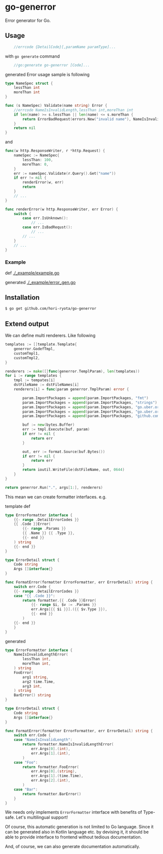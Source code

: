# go-generror

Error generator for Go.

## Usage

```go
    //errcode {DetailCode}[,paramName paramType]...
```

with `go generate` command

```go
    //go:generate go-generror [Code]...
```

generated Error usage sample is following

```go
type NameSpec struct {
    lessThan int
    moreThan int
}

func (s NameSpec) Validate(name string) Error {
    //errcode NameIsInvalidLength,lessThan int,moreThan int
    if len(name) >= s.lessThan || len(name) <= s.moreThan {
        return ErrorBadRequest(errors.New("invalid name"), NameIsInvalidLengthError(s.lessThan, s.moreThan))
    }
    return nil
}
```

and

```go
func(w http.ResponseWriter, r *http.Request) {
    nameSpec := NameSpec{
        lessThan: 100,
        moreThan: 0,
    }
    err := nameSpec.Validate(r.Query().Get("name"))
    if err != nil {
        renderError(w, err)
        return
    }
    // ...
}

func renderError(w http.ResponseWriter, err Error) {
    switch {
        case err.IsUnknown():
            // ...
        case err.IsBadRequst():
            // ...
        // ...
    }
    // ...
}
```

### Example

def
[./_example/example.go](./_example/example.go)

generated
[./_example/error_gen.go](./_example/error_gen.go)

## Installation

```sh
$ go get github.com/hori-ryota/go-generror
```

## Extend output

We can define multi renderers. Like following

```go
templates := []template.Template{
    generror.GodefTmpl,
    customTmpl1,
    customTmpl2,
}

renderers := make([]func(generror.TemplParam), len(templates))
for i := range templates {
    tmpl := tempates[i]
    dstFileName := dstFileNames[i]
    renderers[i] = func(param generror.TmplParam) error {

        param.ImportPackages = append(param.ImportPackages, "fmt")
        param.ImportPackages = append(param.ImportPackages, "strings")
        param.ImportPackages = append(param.ImportPackages, "go.uber.org/zap")
        param.ImportPackages = append(param.ImportPackages, "go.uber.org/zap/zapcore")
        param.ImportPackages = append(param.ImportPackages, "github.com/hori-ryota/zaperr")

        buf := new(bytes.Buffer)
        err := tmpl.Execute(buf, param)
        if err != nil {
            return err
        }

        out, err := format.Source(buf.Bytes())
        if err != nil {
            return err
        }
        return ioutil.WriteFile(dstFileName, out, 0644)
    }
}

return generror.Run(".", args[1:], renderers)
```

This mean we can create formatter interfaces. e.g.

template def

```go
type ErrorFormatter interface {
    {{- range .DetailErrorCodes }}
    {{ .Code }}Error(
        {{- range .Params }}
        {{ .Name }} {{ .Type }},
        {{- end }}
    ) string
    {{- end }}
}

type ErrorDetail struct {
    Code string
    Args []interface{}
}

func FormatError(formatter ErrorFormatter, err ErrorDetail) string {
    switch err.Code {
    {{- range .DetailErrorCodes }}
    case "{{ .Code }}":
        return formatter.{{ .Code }}Error(
            {{- range $i, $v := .Params }}
            err.Args[{{ $i }}].({{ $v.Type }}),
            {{- end }}
        )
    {{- end }}
    }
}
```

generated

```go
type ErrorFormatter interface {
    NameIsInvalidLengthError(
        lessThan int,
        moreThan int,
    ) string
    FooError(
        arg1 string,
        arg2 time.Time,
        arg3 int,
    ) string
    BarError() string
}

type ErrorDetail struct {
    Code string
    Args []interface{}
}

func FormatError(formatter ErrorFormatter, err ErrorDetail) string {
    switch err.Code {
    case "NameIsInvalidLength":
        return formatter.NameIsInvalidLengthError(
            err.Args[0].(int),
            err.Args[1].(int),
        )
    case "Foo":
        return formatter.FooError(
            err.Args[0].(string),
            err.Args[1].(time.Time),
            err.Args[2].(int),
        )
    case "Bar":
        return formatter.BarError()
    }
}
```

We needs only implements `ErrorFormatter` interface with benefits of Type-safe. Let's multilingual support!

Of course, this automatic generation is not limited to Go language. Since it can be generated also in Kotlin language etc. by devising it, it should be able to provide interface to frontend without tedious documentation.

And, of course, we can also generate documentation automatically.
